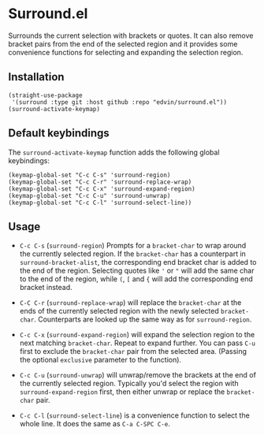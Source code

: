 # Surround.el

Surrounds the current selection with brackets or quotes. It can also remove bracket pairs from the end of the selected region
and it provides some convenience functions for selecting and expanding the selection region.

## Installation

```elisp
(straight-use-package
 '(surround :type git :host github :repo "edvin/surround.el"))
(surround-activate-keymap)
```


## Default keybindings

The `surround-activate-keymap` function adds the following global keybindings:

```elisp
(keymap-global-set "C-c C-s" 'surround-region)
(keymap-global-set "C-c C-r" 'surround-replace-wrap)
(keymap-global-set "C-c C-x" 'surround-expand-region)
(keymap-global-set "C-c C-u" 'surround-unwrap)
(keymap-global-set "C-c C-l" 'surround-select-line))
```


## Usage

* `C-c C-s` (`surround-region`) Prompts for a `bracket-char` to wrap around the currently selected region. If the `bracket-char`
has a counterpart in `surround-bracket-alist`, the corresponding end bracket char is added to the end of the region.
Selecting quotes like `'` or `"` will add the same char to the end of the region, while `(`, `[` and `{` will add
the corresponding end bracket instead.

* `C-C C-r` (`surround-replace-wrap`) will replace the `bracket-char` at the ends of the currently selected region with the newly selected
`bracket-char`. Counterparts are looked up the same way as for `surround-region`.

* `C-c C-x` (`surround-expand-region`) will expand the selection region to the next matching `bracket-char`. Repeat to expand further. You can pass `C-u` first to exclude the `bracket-char` pair from the selected area. (Passing the optional `exclusive` parameter to the function).

* `C-c C-u` (`surround-unwrap`) will unwrap/remove the brackets at the end of the currently selected region. Typically you'd select the
region with `surround-expand-region` first, then either unwrap or replace the `bracket-char` pair.

* `C-c C-l` (`surround-select-line`) is a convenience function to select the whole line. It does the same as `C-a C-SPC C-e`.
